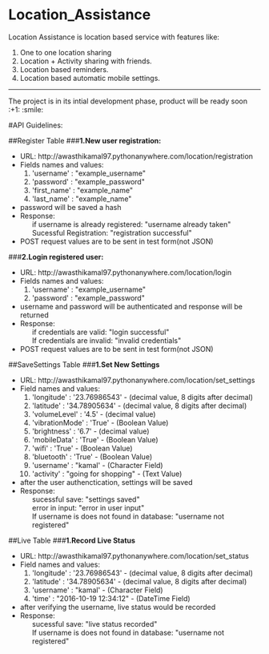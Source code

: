 # Location_Assistance

Location Assistance is location based service with features like:

1. One to one location sharing
2. Location + Activity sharing with friends.
3. Location based reminders.
4. Location based automatic mobile settings.

<hr>
The project is in its intial development phase, product will be ready soon :+1: :smile:

#API Guidelines:

##Register Table
###<b>1.New user registration:</b>
<ul>
    <li> URL: http://awasthikamal97.pythonanywhere.com/location/registration </li>
    <li>Fields names and values:
        <ol>
            <li>'username' : "example_username"</li>
            <li>'password' : "example_password"</li>
            <li>'first_name' : "example_name"</li>
            <li>'last_name' : "example_name"</li>
        </ol>
    </li>
    <li> password will be saved a hash</li>
    <li> Response: 
    <ol>if username is already registered: "username already taken"</ol>
    <ol>Sucessful Registration: "registration successful"</ol>
    </li>
    <li> POST request values are to be sent in test form(not JSON)</li>
</ul>


###<b>2.Login registered user:</b>
<ul>
    <li> URL: http://awasthikamal97.pythonanywhere.com/location/login</li>
    <li>Fields names and values:
        <ol>
            <li>'username' : "example_username"</li>
            <li>'password' : "example_password"</li>
         </ol>
     </li>
    <li> username and password will be authenticated and response will be returned</li>
    <li> Response: 
        <ol>if credentials are valid: "login successful"</ol>
        <ol>If credentials are invalid: "invalid credentials"</ol>
    </li>
    <li> POST request values are to be sent in test form(not JSON)</li>
</ul>


##SaveSettings Table
###<b>1.Set New Settings</b>
<ul>
    <li>URL: http://awasthikamal97.pythonanywhere.com/location/set_settings</li>
    <li>Field names and values:
        <ol>
            <li>'longitude' : '23.76986543' - (decimal value, 8 digits after decimal)</li>
            <li> 'latitude' : '34.78905634' - (decimal value, 8 digits after decimal) </li>
            <li> 'volumeLevel' : '4.5' - (decimal value) </li>
            <li> 'vibrationMode' : 'True' - (Boolean Value) </li>
            <li> 'brightness' : '6.7' - (decimal value) </li>
            <li> 'mobileData' : 'True' - (Boolean Value)</li>
            <li> 'wifi' : 'True' - (Boolean Value)</li>
            <li> 'bluetooth' : 'True' - (Boolean Value)</li>
            <li>'username' : "kamal' - (Character Field)</li>
            <li> 'activity' : "going for shopping" - (Text Value)</li>
        </ol>
    </li>
    <li> after the user authenctication, settings will be saved</li>
    <li> Response: 
        <ol>sucessful save: "settings saved"</ol>
        <ol>error in input: "error in user input"</ol>
        <ol>If username is does not found in database: "username not registered"</ol>
    </li>
</ul>    


##Live Table
###<b>1.Record Live Status</b>
<ul>
    <li>URL: http://awasthikamal97.pythonanywhere.com/location/set_status</li>
    <li>Field names and values:
        <ol>
            <li>'longitude' : '23.76986543' - (decimal value, 8 digits after decimal)</li>
            <li> 'latitude' : '34.78905634' - (decimal value, 8 digits after decimal) </li>
            <li>'username' : "kamal' - (Character Field)</li>
            <li> 'time' : "2016-10-19 12:34:12" - (DateTime Field)</li>
        </ol>
    </li>
    <li> after verifying the username, live status would be recorded</li>
    <li> Response: 
        <ol>sucessful save: "live status recorded"</ol>
        <ol>If username is does not found in database: "username not registered"</ol>
    </li>
</ul> 


